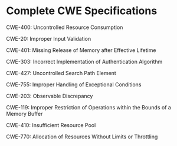 

# Complete CWE Specifications

CWE-400: Uncontrolled Resource Consumption

CWE-20: Improper Input Validation

CWE-401: Missing Release of Memory after Effective Lifetime

CWE-303: Incorrect Implementation of Authentication Algorithm

CWE-427: Uncontrolled Search Path Element

CWE-755: Improper Handling of Exceptional Conditions

CWE-203: Observable Discrepancy

CWE-119: Improper Restriction of Operations within the Bounds of a Memory Buffer

CWE-410: Insufficient Resource Pool

CWE-770: Allocation of Resources Without Limits or Throttling